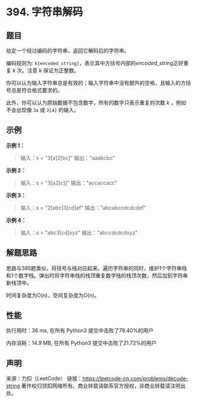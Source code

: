 # 394. 字符串解码

## 题目

给定一个经过编码的字符串，返回它解码后的字符串。

编码规则为: `k[encoded_string]`，表示其中方括号内部的*encoded_string*正好重复 *k* 次。注意 *k* 保证为正整数。

你可以认为输入字符串总是有效的；输入字符串中没有额外的空格，且输入的方括号总是符合格式要求的。

此外，你可以认为原始数据不包含数字，所有的数字只表示重复的次数 *k* ，例如不会出现像 `3a` 或 `2[4]` 的输入。

## 示例

**示例 1：**

> 输入：s = "3[a]2[bc]"
> 输出："aaabcbc"

**示例 2：**

> 输入：s = "3[a2[c]]"
> 输出："accaccacc"

**示例 3：**

> 输入：s = "2[abc]3[cd]ef"
> 输出："abcabccdcdcdef"

**示例 4：**

> 输入：s = "abc3[cd]xyz"
> 输出："abccdcdcdxyz"

## 解题思路

思路与385题类似，将括号与栈对应起来。遍历字符串的同时，维护1个字符串栈和1个数字栈。弹出时将字符串栈的栈顶重复数字栈的栈顶次数，然后加到字符串新栈顶中。

时间复杂度为O(n)，空间复杂度为O(n)。

## 性能

执行用时：36 ms, 在所有 Python3 提交中击败了79.40%的用户

内存消耗：14.9 MB, 在所有 Python3 提交中击败了21.72%的用户

## 声明

来源：力扣（LeetCode）
链接：https://leetcode-cn.com/problems/decode-string
著作权归领扣网络所有。商业转载请联系官方授权，非商业转载请注明出处。